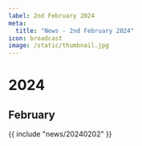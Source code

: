 ```yaml
---
label: 2nd February 2024
meta:
  title: "News - 2nd February 2024"
icon: broadcast
image: /static/thumbnail.jpg
---
```


# 2024
## February

{{ include "news/20240202" }}